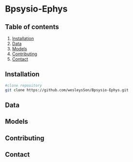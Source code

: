 # Bpsysio-Ephys

## Table of contents
1. [Installation](#installation)
2. [Data](#data)
3. [Models](#models)
4. [Contributing](#contributing)
5. [Contact](#contact)

## Installation
```bash
#clone repository
git clone https://github.com/wesleysSon/Bpsysio-Ephys.git
```





## Data






## Models






## Contributing






## Contact
